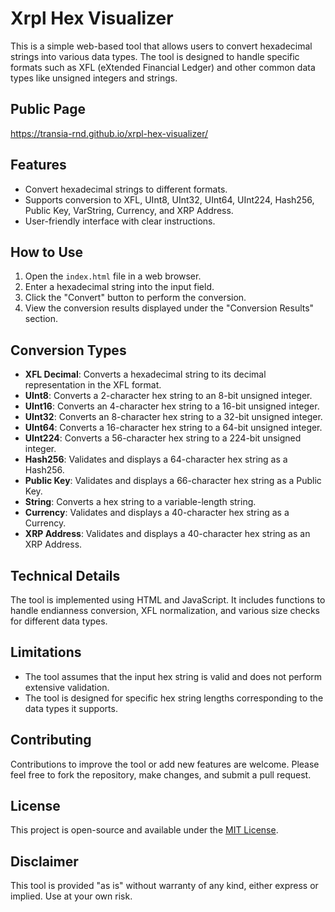 # Xrpl Hex Visualizer

This is a simple web-based tool that allows users to convert hexadecimal strings into various data types. The tool is designed to handle specific formats such as XFL (eXtended Financial Ledger) and other common data types like unsigned integers and strings.

## Public Page

https://transia-rnd.github.io/xrpl-hex-visualizer/

## Features

- Convert hexadecimal strings to different formats.
- Supports conversion to XFL, UInt8, UInt32, UInt64, UInt224, Hash256, Public Key, VarString, Currency, and XRP Address.
- User-friendly interface with clear instructions.

## How to Use

1. Open the `index.html` file in a web browser.
2. Enter a hexadecimal string into the input field.
3. Click the "Convert" button to perform the conversion.
4. View the conversion results displayed under the "Conversion Results" section.

## Conversion Types

- **XFL Decimal**: Converts a hexadecimal string to its decimal representation in the XFL format.
- **UInt8**: Converts a 2-character hex string to an 8-bit unsigned integer.
- **UInt16**: Converts an 4-character hex string to a 16-bit unsigned integer.
- **UInt32**: Converts an 8-character hex string to a 32-bit unsigned integer.
- **UInt64**: Converts a 16-character hex string to a 64-bit unsigned integer.
- **UInt224**: Converts a 56-character hex string to a 224-bit unsigned integer.
- **Hash256**: Validates and displays a 64-character hex string as a Hash256.
- **Public Key**: Validates and displays a 66-character hex string as a Public Key.
- **String**: Converts a hex string to a variable-length string.
- **Currency**: Validates and displays a 40-character hex string as a Currency.
- **XRP Address**: Validates and displays a 40-character hex string as an XRP Address.

## Technical Details

The tool is implemented using HTML and JavaScript. It includes functions to handle endianness conversion, XFL normalization, and various size checks for different data types.

## Limitations

- The tool assumes that the input hex string is valid and does not perform extensive validation.
- The tool is designed for specific hex string lengths corresponding to the data types it supports.

## Contributing

Contributions to improve the tool or add new features are welcome. Please feel free to fork the repository, make changes, and submit a pull request.

## License

This project is open-source and available under the [MIT License](LICENSE).

## Disclaimer

This tool is provided "as is" without warranty of any kind, either express or implied. Use at your own risk.